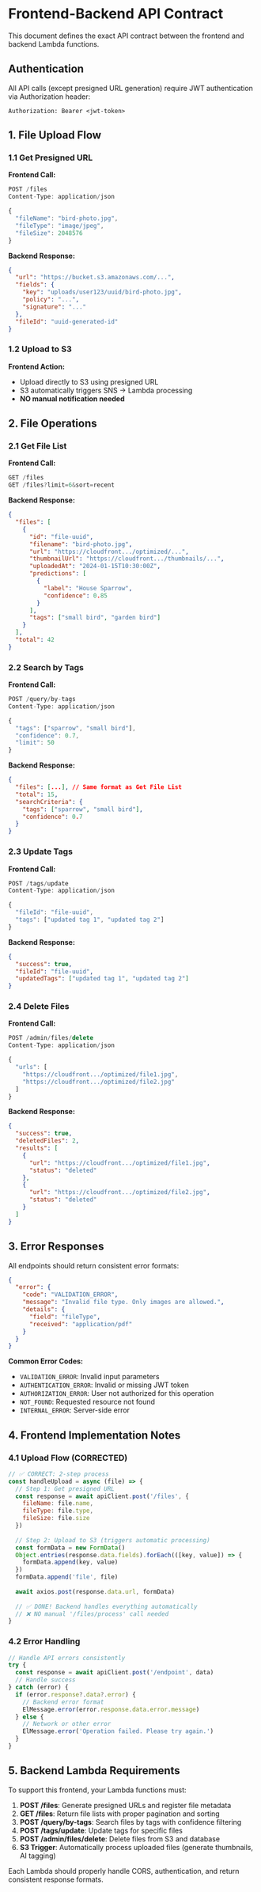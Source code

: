 # Frontend-Backend API Contract

This document defines the exact API contract between the frontend and backend Lambda functions.

## Authentication
All API calls (except presigned URL generation) require JWT authentication via Authorization header:
```
Authorization: Bearer <jwt-token>
```

## 1. File Upload Flow

### 1.1 Get Presigned URL
**Frontend Call:**
```javascript
POST /files
Content-Type: application/json

{
  "fileName": "bird-photo.jpg",
  "fileType": "image/jpeg", 
  "fileSize": 2048576
}
```

**Backend Response:**
```json
{
  "url": "https://bucket.s3.amazonaws.com/...",
  "fields": {
    "key": "uploads/user123/uuid/bird-photo.jpg",
    "policy": "...",
    "signature": "..."
  },
  "fileId": "uuid-generated-id"
}
```

### 1.2 Upload to S3
**Frontend Action:**
- Upload directly to S3 using presigned URL
- S3 automatically triggers SNS -> Lambda processing
- **NO manual notification needed**

## 2. File Operations

### 2.1 Get File List
**Frontend Call:**
```javascript
GET /files
GET /files?limit=6&sort=recent
```

**Backend Response:**
```json
{
  "files": [
    {
      "id": "file-uuid",
      "filename": "bird-photo.jpg",
      "url": "https://cloudfront.../optimized/...",
      "thumbnailUrl": "https://cloudfront.../thumbnails/...",
      "uploadedAt": "2024-01-15T10:30:00Z",
      "predictions": [
        {
          "label": "House Sparrow",
          "confidence": 0.85
        }
      ],
      "tags": ["small bird", "garden bird"]
    }
  ],
  "total": 42
}
```

### 2.2 Search by Tags
**Frontend Call:**
```javascript
POST /query/by-tags
Content-Type: application/json

{
  "tags": ["sparrow", "small bird"],
  "confidence": 0.7,
  "limit": 50
}
```

**Backend Response:**
```json
{
  "files": [...], // Same format as Get File List
  "total": 15,
  "searchCriteria": {
    "tags": ["sparrow", "small bird"],
    "confidence": 0.7
  }
}
```

### 2.3 Update Tags
**Frontend Call:**
```javascript
POST /tags/update
Content-Type: application/json

{
  "fileId": "file-uuid",
  "tags": ["updated tag 1", "updated tag 2"]
}
```

**Backend Response:**
```json
{
  "success": true,
  "fileId": "file-uuid",
  "updatedTags": ["updated tag 1", "updated tag 2"]
}
```

### 2.4 Delete Files
**Frontend Call:**
```javascript
POST /admin/files/delete
Content-Type: application/json

{
  "urls": [
    "https://cloudfront.../optimized/file1.jpg",
    "https://cloudfront.../optimized/file2.jpg"
  ]
}
```

**Backend Response:**
```json
{
  "success": true,
  "deletedFiles": 2,
  "results": [
    {
      "url": "https://cloudfront.../optimized/file1.jpg",
      "status": "deleted"
    },
    {
      "url": "https://cloudfront.../optimized/file2.jpg", 
      "status": "deleted"
    }
  ]
}
```

## 3. Error Responses

All endpoints should return consistent error formats:

```json
{
  "error": {
    "code": "VALIDATION_ERROR",
    "message": "Invalid file type. Only images are allowed.",
    "details": {
      "field": "fileType",
      "received": "application/pdf"
    }
  }
}
```

**Common Error Codes:**
- `VALIDATION_ERROR`: Invalid input parameters
- `AUTHENTICATION_ERROR`: Invalid or missing JWT token
- `AUTHORIZATION_ERROR`: User not authorized for this operation
- `NOT_FOUND`: Requested resource not found
- `INTERNAL_ERROR`: Server-side error

## 4. Frontend Implementation Notes

### 4.1 Upload Flow (CORRECTED)
```javascript
// ✅ CORRECT: 2-step process
const handleUpload = async (file) => {
  // Step 1: Get presigned URL
  const response = await apiClient.post('/files', {
    fileName: file.name,
    fileType: file.type,
    fileSize: file.size
  })
  
  // Step 2: Upload to S3 (triggers automatic processing)
  const formData = new FormData()
  Object.entries(response.data.fields).forEach(([key, value]) => {
    formData.append(key, value)
  })
  formData.append('file', file)
  
  await axios.post(response.data.url, formData)
  
  // ✅ DONE! Backend handles everything automatically
  // ❌ NO manual '/files/process' call needed
}
```

### 4.2 Error Handling
```javascript
// Handle API errors consistently
try {
  const response = await apiClient.post('/endpoint', data)
  // Handle success
} catch (error) {
  if (error.response?.data?.error) {
    // Backend error format
    ElMessage.error(error.response.data.error.message)
  } else {
    // Network or other error
    ElMessage.error('Operation failed. Please try again.')
  }
}
```

## 5. Backend Lambda Requirements

To support this frontend, your Lambda functions must:

1. **POST /files**: Generate presigned URLs and register file metadata
2. **GET /files**: Return file lists with proper pagination and sorting
3. **POST /query/by-tags**: Search files by tags with confidence filtering
4. **POST /tags/update**: Update tags for specific files
5. **POST /admin/files/delete**: Delete files from S3 and database
6. **S3 Trigger**: Automatically process uploaded files (generate thumbnails, AI tagging)

Each Lambda should properly handle CORS, authentication, and return consistent response formats.
